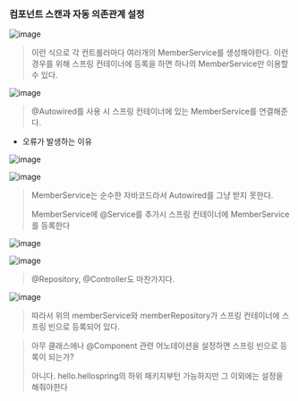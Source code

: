 ### 컴포넌트 스캔과 자동 의존관계 설정

![image](https://user-images.githubusercontent.com/114403546/198884294-a245a836-7946-44ee-9bb4-cf6ba59ed93d.png)

>이런 식으로 각 컨트롤러마다 여러개의 MemberService를 생성해야한다.
>이런 경우를 위해 스프링 컨테이너에 등록을 하면 하나의 MemberService만 이용할 수 있다.

![image](https://user-images.githubusercontent.com/114403546/198885087-d2c07ba4-8aae-410e-8c49-a1c0019a169e.png)

>@Autowired를 사용 시 스프링 컨테이너에 있는 MemberService를 연결해준다.

- 오류가 발생하는 이유

![image](https://user-images.githubusercontent.com/114403546/198885376-0d7fc44e-2311-4c22-95e6-f38bc887e47e.png)

![image](https://user-images.githubusercontent.com/114403546/198885612-c02d1fe3-66c9-4776-810b-b088c82a5d7f.png)

>MemberService는 순수한 자바코드라서 Autowired를 그냥 받지 못한다.
>
>MemberService에 @Service를 추가시 스프링 컨테이너에 MemberService를 등록한다

![image](https://user-images.githubusercontent.com/114403546/198885718-b2102da1-10ba-41f4-ac56-d1f43e3d38b8.png)

![image](https://user-images.githubusercontent.com/114403546/198885761-5466ce65-300d-47ad-aa97-476f788f30a7.png)

>@Repository, @Controller도 마찬가지다.

![image](https://user-images.githubusercontent.com/114403546/198886021-549d8a2a-e620-4c96-9053-1b4e4434e793.png)

>따라서 위의 memberService와 memberRepository가 스프링 컨테이너에 스프링 빈으로 등록되어 있다.

>아무 클래스에나 @Component 관련 어노테이션을 설정하면 스프링 빈으로 등록이 되는가?
>
>아니다. hello.hellospring의 하위 패키지부턴 가능하지만 그 이외에는 설정을 해줘야한다

